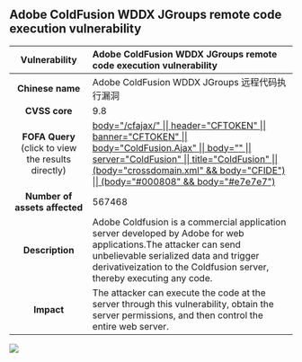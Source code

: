 
## Adobe ColdFusion WDDX JGroups remote code execution vulnerability

|   **Vulnerability**  | **Adobe ColdFusion WDDX JGroups remote code execution vulnerability**  |
| :----:   | :-----|
|  **Chinese name**  | Adobe ColdFusion WDDX JGroups 远程代码执行漏洞 |
| **CVSS core**  | 9.8 |
| **FOFA Query**  (click to view the results directly)| [body="/cfajax/" \|\| header="CFTOKEN" \|\| banner="CFTOKEN" \|\| body="ColdFusion.Ajax" \|\| body="<cfscript>" \|\| server="ColdFusion" \|\| title="ColdFusion" \|\| (body="crossdomain.xml" && body="CFIDE") \|\| (body="#000808" && body="#e7e7e7")](https://en.fofa.info/result?qbase64=Ym9keT0iL2NmYWpheC8iIHx8IGhlYWRlcj0iQ0ZUT0tFTiIgfHwgYmFubmVyPSJDRlRPS0VOIiB8fCBib2R5PSJDb2xkRnVzaW9uLkFqYXgiIHx8IGJvZHk9IjxjZnNjcmlwdD4iIHx8IHNlcnZlcj0iQ29sZEZ1c2lvbiIgfHwgdGl0bGU9IkNvbGRGdXNpb24iIHx8IChib2R5PSJjcm9zc2RvbWFpbi54bWwiICYmIGJvZHk9IkNGSURFIikgfHwgKGJvZHk9IiMwMDA4MDgiICYmIGJvZHk9IiNlN2U3ZTciKQ%3D%3D) |
| **Number of assets affected**  | 567468 |
| **Description**  | Adobe Coldfusion is a commercial application server developed by Adobe for web applications.The attacker can send unbelievable serialized data and trigger derivativeization to the Coldfusion server, thereby executing any code. |
| **Impact** |The attacker can execute the code at the server through this vulnerability, obtain the server permissions, and then control the entire web server. |

![](https://s3.bmp.ovh/imgs/2023/09/05/459741d98c251494.gif)
